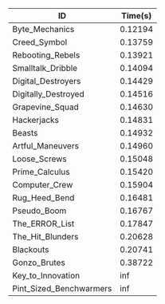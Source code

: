|ID|Time(s)|
|-|-|
|Byte_Mechanics|0.12194|
|Creed_Symbol|0.13759|
|Rebooting_Rebels|0.13921|
|Smalltalk_Dribble|0.14094|
|Digital_Destroyers|0.14429|
|Digitally_Destroyed|0.14516|
|Grapevine_Squad|0.14630|
|Hackerjacks|0.14831|
|Beasts|0.14932|
|Artful_Maneuvers|0.14960|
|Loose_Screws|0.15048|
|Prime_Calculus|0.15420|
|Computer_Crew|0.15904|
|Rug_Heed_Bend|0.16481|
|Pseudo_Boom|0.16767|
|The_ERROR_List|0.17847|
|The_Hit_Blunders|0.20628|
|Blackouts|0.20741|
|Gonzo_Brutes|0.38722|
|Key_to_Innovation|inf|
|Pint_Sized_Benchwarmers|inf|
